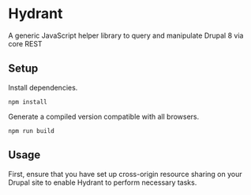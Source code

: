# Hydrant

A generic JavaScript helper library to query and manipulate Drupal 8 via core REST

## Setup

Install dependencies.

```
npm install
```

Generate a compiled version compatible with all browsers.

```
npm run build
```

## Usage

First, ensure that you have set up cross-origin resource sharing on your Drupal site to enable Hydrant to perform necessary tasks.
